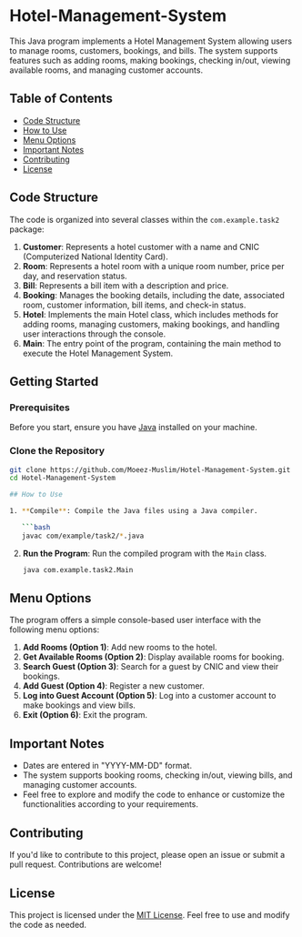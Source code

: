 # Hotel-Management-System
This Java program implements a Hotel Management System allowing users to manage rooms, customers, bookings, and bills. The system supports features such as adding rooms, making bookings, checking in/out, viewing available rooms, and managing customer accounts.

## Table of Contents

- [Code Structure](#code-structure)
- [How to Use](#how-to-use)
- [Menu Options](#menu-options)
- [Important Notes](#important-notes)
- [Contributing](#contributing)
- [License](#license)

## Code Structure

The code is organized into several classes within the `com.example.task2` package:

1. **Customer**: Represents a hotel customer with a name and CNIC (Computerized National Identity Card).
2. **Room**: Represents a hotel room with a unique room number, price per day, and reservation status.
3. **Bill**: Represents a bill item with a description and price.
4. **Booking**: Manages the booking details, including the date, associated room, customer information, bill items, and check-in status.
5. **Hotel**: Implements the main Hotel class, which includes methods for adding rooms, managing customers, making bookings, and handling user interactions through the console.
6. **Main**: The entry point of the program, containing the main method to execute the Hotel Management System.

## Getting Started

### Prerequisites

Before you start, ensure you have [Java](https://www.java.com/en/download/) installed on your machine.

### Clone the Repository

```bash
git clone https://github.com/Moeez-Muslim/Hotel-Management-System.git
cd Hotel-Management-System

## How to Use

1. **Compile**: Compile the Java files using a Java compiler.

   ```bash
   javac com/example/task2/*.java
   ```

2. **Run the Program**: Run the compiled program with the `Main` class.

   ```bash
   java com.example.task2.Main
   ```

## Menu Options

The program offers a simple console-based user interface with the following menu options:

1. **Add Rooms (Option 1)**: Add new rooms to the hotel.
2. **Get Available Rooms (Option 2)**: Display available rooms for booking.
3. **Search Guest (Option 3)**: Search for a guest by CNIC and view their bookings.
4. **Add Guest (Option 4)**: Register a new customer.
5. **Log into Guest Account (Option 5)**: Log into a customer account to make bookings and view bills.
6. **Exit (Option 6)**: Exit the program.

## Important Notes

- Dates are entered in "YYYY-MM-DD" format.
- The system supports booking rooms, checking in/out, viewing bills, and managing customer accounts.
- Feel free to explore and modify the code to enhance or customize the functionalities according to your requirements.

## Contributing

If you'd like to contribute to this project, please open an issue or submit a pull request. Contributions are welcome!

## License

This project is licensed under the [MIT License](LICENSE). Feel free to use and modify the code as needed.
